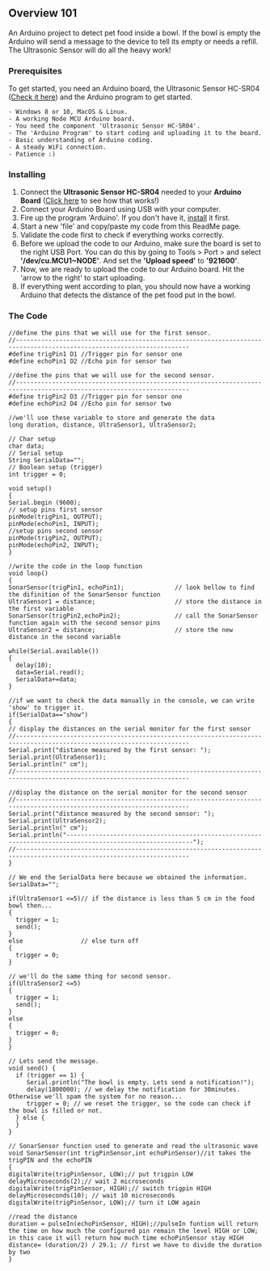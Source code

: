 ## Overview 101

An Arduino project to detect pet food inside a bowl. If the bowl is empty the Arduino will send a message
to the device to tell its empty or needs a refill. The Ultrasonic Sensor will do all the heavy work!

### Prerequisites

To get started, you need an Arduino board, the Ultrasonic Sensor HC-SR04 ([Check it here](https://howtomechatronics.com/tutorials/arduino/ultrasonic-sensor-hc-sr04/)) and the Arduino program to get started.

```
- Windows 8 or 10, MacOS & Linux.
- A working Node MCU Arduino board.
- You need the component 'Ultrasonic Sensor HC-SR04'.
- The 'Arduino Program' to start coding and uploading it to the board.
- Basic understanding of Arduino coding.
- A steady WiFi connection.
- Patience :)
```

### Installing

1. Connect the **Ultrasonic Sensor HC-SR04** needed to your **Arduino Board** ([Click here](https://www.makerspaces.com/arduino-uno-tutorial-beginners/) to see how that works!) 
2. Connect your Arduino Board using USB with your computer.
3. Fire up the program 'Arduino'. If you don't have it, [install](https://www.arduino.cc/en/Main/Software) it first.
4. Start a new 'file' and copy/paste my code from this ReadMe page.
5. Validate the code first to check if everything works correctly.
6. Before we upload the code to our Arduino, make sure the board is set to the right USB Port. You can do this by going to
Tools > Port > and select **'/dev/cu.MCU1~NODE'**. And set the **'Upload speed'** to **'921600'**.
6. Now, we are ready to upload the code to our Arduino board. Hit the 'arrow to the right' to start uploading.
7. If everything went according to plan, you should now have a working Arduino that detects the distance of the pet food put in the bowl.

### The Code
```
//define the pins that we will use for the first sensor.
//----------------------------------------------------------------------------------------------------------------------
#define trigPin1 D1 //Trigger pin for sensor one
#define echoPin1 D2 //Echo pin for sensor two

//define the pins that we will use for the second sensor.
//----------------------------------------------------------------------------------------------------------------------
#define trigPin2 D3 //Trigger pin for sensor one  
#define echoPin2 D4 //Echo pin for sensor two

//we'll use these variable to store and generate the data
long duration, distance, UltraSensor1, UltraSensor2;

// Char setup
char data;
// Serial setup
String SerialData="";
// Boolean setup (trigger)
int trigger = 0;

void setup()
{
Serial.begin (9600);
// setup pins first sensor
pinMode(trigPin1, OUTPUT);
pinMode(echoPin1, INPUT);         
//setup pins second sensor
pinMode(trigPin2, OUTPUT);
pinMode(echoPin2, INPUT);
}

//write the code in the loop function
void loop() 
{
SonarSensor(trigPin1, echoPin1);              // look bellow to find the difinition of the SonarSensor function
UltraSensor1 = distance;                      // store the distance in the first variable
SonarSensor(trigPin2,echoPin2);               // call the SonarSensor function again with the second sensor pins
UltraSensor2 = distance;                      // store the new distance in the second variable

while(Serial.available())
{
  delay(10);
  data=Serial.read();
  SerialData+=data;
}

//if we want to check the data manually in the console, we can write 'show' to trigger it.
if(SerialData=="show")
{
// display the distances on the serial monitor for the first sensor
//----------------------------------------------------------------------------------------------------------------------
Serial.print("distance measured by the first sensor: ");
Serial.print(UltraSensor1);
Serial.println(" cm");
//----------------------------------------------------------------------------------------------------------------------

//display the distance on the serial monitor for the second sensor
//----------------------------------------------------------------------------------------------------------------------
Serial.print("distance measured by the second sensor: ");
Serial.print(UltraSensor2);
Serial.println(" cm");
Serial.println("---------------------------------------------------------------------------------------------------------");
//----------------------------------------------------------------------------------------------------------------------
}

// We end the SerialData here because we obtained the information.
SerialData="";

if(UltraSensor1 <=5)// if the distance is less than 5 cm in the food bowl then...
{
  trigger = 1;
  send();
}
else                // else turn off
{
  trigger = 0;
}

// we'll do the same thing for second sensor.
if(UltraSensor2 <=5)
{
  trigger = 1;
  send();
}
else
{
  trigger = 0;
}
}

// Lets send the message.
void send() {
  if (trigger == 1) {
     Serial.println("The bowl is empty. Lets send a notification!");
     delay(1800000); // we delay the notification for 30minutes. Otherwise we'll spam the system for no reason...
     trigger = 0; // we reset the trigger, so the code can check if the bowl is filled or not.
  } else {
  }
}

// SonarSensor function used to generate and read the ultrasonic wave
void SonarSensor(int trigPinSensor,int echoPinSensor)//it takes the trigPIN and the echoPIN 
{
digitalWrite(trigPinSensor, LOW);// put trigpin LOW 
delayMicroseconds(2);// wait 2 microseconds
digitalWrite(trigPinSensor, HIGH);// switch trigpin HIGH
delayMicroseconds(10); // wait 10 microseconds
digitalWrite(trigPinSensor, LOW);// turn it LOW again

//read the distance
duration = pulseIn(echoPinSensor, HIGH);//pulseIn funtion will return the time on how much the configured pin remain the level HIGH or LOW; in this case it will return how much time echoPinSensor stay HIGH
distance= (duration/2) / 29.1; // first we have to divide the duration by two  
}
```
